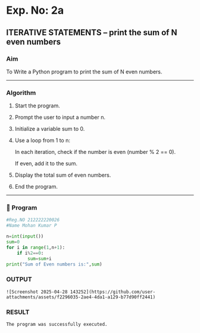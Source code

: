 # Exp. No: 2a  
## ITERATIVE STATEMENTS –  print the sum of N even numbers

###  Aim
To Write a Python program to print the sum of N even numbers.

---

###  Algorithm

1. Start the program.

2. Prompt the user to input a number n.

3. Initialize a variable sum to 0.

4. Use a loop from 1 to n:

   In each iteration, check if the number is even (number % 2 == 0).

   If even, add it to the sum.

5. Display the total sum of even numbers.

6. End the program.

---

### 🧾 Program

```python
#Reg.NO 212222220026
#Name Mohan Kumar P

n=int(input())
sum=0
for i in range(1,n+1):
    if i%2==0:
        sum=sum+i
print("Sum of Even numbers is:",sum)

```
### OUTPUT
```
![Screenshot 2025-04-28 143252](https://github.com/user-attachments/assets/f2296035-2ae4-4da1-a129-b77d90ff2441)

```
### RESULT
```
The program was successfully executed.
```

